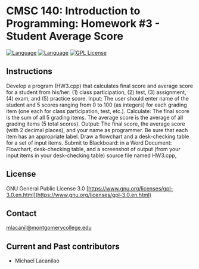 CMSC 140: Introduction to Programming: Homework #3 - Student Average Score
====

[![Language](https://img.shields.io/badge/language-C++-red.svg)](https://img.shields.io/badge/language-c++-red.svg)
[![Language](https://img.shields.io/badge/C%2B%2B-11-red.svg)](https://img.shields.io/badge/C%2B%2B-11-red.svg)
[![GPL License](https://img.shields.io/badge/license-GPL-blue.svg)](https://opensource.org/licenses/GPL-3.0/)

Instructions
------------

 Develop a program (HW3.cpp) that calculates final score and average score for a student from his/her:
(1) class participation,
(2) test,
(3) assignment,
(4) exam, and
(5) practice score.
Input: The user should enter name of the student and 5 scores ranging from 0 to 100 (as integers) for each grading item (one each for class participation, test, etc.).
Calculate: The final score is the sum of all 5 grading items.
The average score is the average of all grading items (5 total scores).
Output: The final score, the average score (with 2 decimal places), and your name as programmer.  Be sure that each item has an appropriate label.
Draw a flowchart and a desk-checking table for a set of input items.
Submit to Blackboard: in a Word Document: Flowchart, desk-checking table, and a screenshot of output (from your input items in your desk-checking table) source file named HW3.cpp,

License
-------

GNU General Public License 3.0 [https://www.gnu.org/licenses/gpl-3.0.en.html](https://www.gnu.org/licenses/gpl-3.0.en.html)

Contact
-------

mlacanil@montgomerycollege.edu

Current and Past contributors
-----------------------------

* Michael Lacanilao
